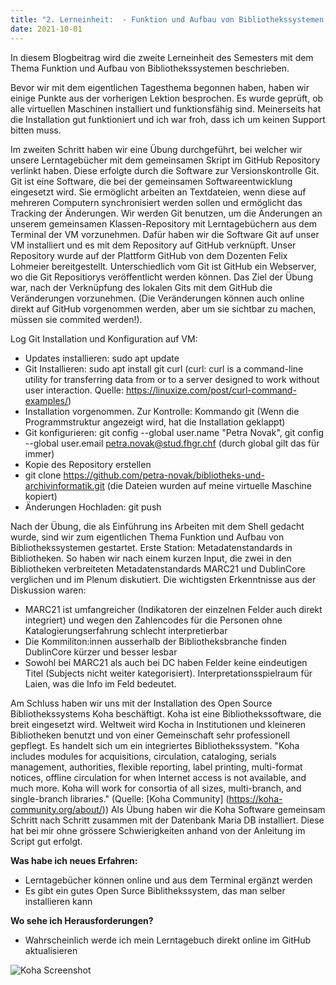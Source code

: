 ```yaml
---
title: "2. Lerneinheit:  - Funktion und Aufbau von Bibliothekssystemen 1/2"
date: 2021-10-01
---
```


In diesem Blogbeitrag wird die zweite Lerneinheit des Semesters mit dem Thema Funktion und Aufbau von Bibliothekssystemen beschrieben.  

Bevor wir mit dem eigentlichen Tagesthema begonnen haben, haben wir einige Punkte aus der vorherigen Lektion besprochen. Es wurde geprüft, ob alle virtuellen Maschinen installiert und funktionsfähig sind. Meinerseits hat die Installation gut funktioniert und ich war froh, dass ich um keinen Support bitten muss. 

Im zweiten Schritt haben wir eine Übung durchgeführt, bei welcher wir unsere Lerntagebücher mit dem gemeinsamen Skript im GitHub Repository verlinkt haben. Diese erfolgte durch die Software zur Versionskontrolle Git. Git ist eine Software, die bei der gemeinsamen Softwareentwicklung eingesetzt wird. Sie ermöglicht arbeiten an Textdateien, wenn diese auf mehreren Computern synchronisiert werden sollen und ermöglicht das Tracking der Änderungen. Wir werden Git benutzen, um die Änderungen an unserem gemeinsamen Klassen-Repository mit Lerntagebüchern aus dem Terminal der VM vorzunehmen. Dafür haben wir die Software Git auf unser VM installiert und es mit dem Repository auf GitHub verknüpft. Unser Repository wurde auf der Plattform GitHub von dem Dozenten Felix Lohmeier bereitgestellt. Unterschiedlich vom Git ist GitHub ein Webserver, wo die Git Repositiorys veröffentlicht werden können. Das Ziel der Übung war, nach der Verknüpfung des lokalen Gits mit dem GitHub die Veränderungen vorzunehmen. (Die Veränderungen können auch online direkt auf GitHub vorgenommen werden, aber um sie sichtbar zu machen, müssen sie commited werden!). 

Log Git Installation und Konfiguration auf VM: 
-	Updates installieren: sudo apt update 
-	Git Installieren: sudo apt install git curl (curl: curl is a command-line utility for transferring data from or to a server designed to work without user interaction. Quelle: https://linuxize.com/post/curl-command-examples/)
-	Installation vorgenommen. Zur Kontrolle: Kommando git (Wenn die Programmstruktur angezeigt wird, hat die Installation geklappt)
-	Git konfigurieren: git config --global user.name "Petra Novak", git config --global user.email petra.novak@stud.fhgr.chf (durch global gilt das für immer)
-	Kopie des Repository erstellen
-	git clone https://github.com/petra-novak/bibliotheks-und-archivinformatik.git (die Dateien wurden auf meine virtuelle Maschine kopiert)
-	Änderungen Hochladen: git push

Nach der Übung, die als Einführung ins Arbeiten mit dem Shell gedacht wurde, sind wir zum eigentlichen Thema Funktion und Aufbau von Bibliothekssystemen gestartet. Erste Station: Metadatenstandards in Bibliotheken. So haben wir nach einem kurzen Input, die zwei in den Bibliotheken verbreiteten Metadatenstandards MARC21 und DublinCore verglichen und im Plenum diskutiert. Die wichtigsten Erkenntnisse aus der Diskussion waren: 
-	MARC21 ist umfangreicher (Indikatoren der einzelnen Felder auch direkt integriert) und wegen den Zahlencodes für die Personen ohne Katalogierungserfahrung schlecht interpretierbar 
-	Die Kommiliton:innen ausserhalb der Bibliotheksbranche finden DublinCore  kürzer und besser lesbar
-	Sowohl bei MARC21 als auch bei DC haben Felder keine eindeutigen Titel (Subjects nicht weiter kategorisiert). Interpretationsspielraum für Laien, was die Info im Feld bedeutet.

Am Schluss haben wir uns mit der Installation des Open Source Bibliothekssystems Koha beschäftigt. Koha ist eine Bibliothekssoftware, die breit eingesetzt wird. Weltweit wird Kocha in Institutionen und kleineren Bibliotheken benutzt und von einer Gemeinschaft sehr professionell gepflegt. Es handelt sich um ein integriertes Bibliothekssystem. "Koha includes modules for acquisitions, circulation, cataloging, serials management, authorities, flexible reporting, label printing, multi-format notices, offline circulation for when Internet access is not available, and much more. Koha will work for consortia of all sizes, multi-branch, and single-branch libraries." (Quelle: [Koha Community] (https://koha-community.org/about/))
Als Übung haben wir die Koha Software gemeinsam Schritt nach Schritt zusammen mit der Datenbank Maria DB installiert. Diese hat bei mir ohne grössere Schwierigkeiten anhand von der Anleitung im Script gut erfolgt. 

**Was habe ich neues Erfahren:**
- Lerntagebücher können online und aus dem Terminal ergänzt werden 
- Es gibt ein gutes Open Surce Biblithekssystem, das man selber installieren kann 

**Wo sehe ich Herausforderungen?**
- Wahrscheinlich werde ich mein Lerntagebuch direkt online im GitHub aktualisieren 

![Koha Screenshot](https://user-images.githubusercontent.com/90787729/149641319-252cead8-1644-491e-9238-80373e8a24c4.png)


